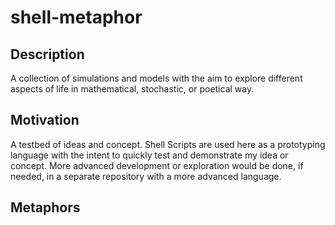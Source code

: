 # shell-metaphor
## Description
A collection of simulations and models with the aim to explore different aspects of life in mathematical, stochastic, or poetical way.
## Motivation
A testbed of ideas and concept. Shell Scripts are used here as a prototyping language with the intent to quickly test and demonstrate my idea or concept. More advanced development or exploration would be done, if needed, in a separate repository with a more advanced language.
## Metaphors
